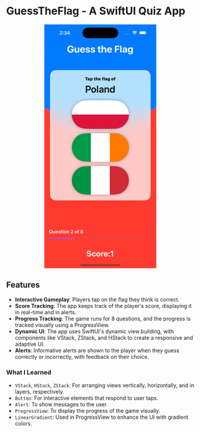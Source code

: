 # GuessTheFlag - A SwiftUI Quiz App



<p align="center">
  <img src="https://raw.githubusercontent.com/ashut08/100daysSwiftUIChallenge/main/GuessTheFlag/guesstheflag.png" alt="guesstheflag" width="300"/>
</p>


## Features

- **Interactive Gameplay**: Players tap on the flag they think is correct.
- **Score Tracking**: The app keeps track of the player's score, displaying it in real-time and in alerts.
- **Progress Tracking**: The game runs for 8 questions, and the progress is tracked visually using a ProgressView.
- **Dynamic UI**: The app uses SwiftUI's dynamic view building, with components like VStack, ZStack, and HStack to create a responsive and adaptive UI.
- **Alerts**: Informative alerts are shown to the player when they guess correctly or incorrectly, with feedback on their choice.



### What I Learned

- `VStack`, `HStack`, `ZStack`: For arranging views vertically, horizontally, and in layers, respectively.
- `Button`: For interactive elements that respond to user taps.
- `Alert`: To show messages to the user.
- `ProgressView`: To display the progress of the game visually.
- `LinearGradient`: Used in ProgressView to enhance the UI with gradient colors.





